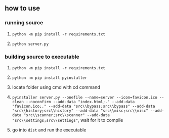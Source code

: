 ## how to use

### running source

1. `python -m pip install -r requirements.txt`

2. `python server.py`

### building source to executable

1. `python -m pip install -r requirements.txt`

2. `python -m pip install pyinstaller`

3. locate folder using cmd with cd command

4. `pyinstaller server.py --onefile --name=server --icon=favicon.ico --clean --noconfirm --add-data "index.html;." --add-data "favicon.ico;." --add-data "src\\bypass;src\\bypass" --add-data "src\\history;src\\history" --add-data "src\\misc;src\\misc" --add-data "src\\scanner;src\\scanner" --add-data "src\\settings;src\\settings"`, wait for it to compile

5. go into `dist` and run the executable